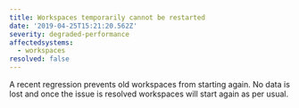 ```yaml
---
title: Workspaces temporarily cannot be restarted
date: '2019-04-25T15:21:20.562Z'
severity: degraded-performance
affectedsystems:
  - workspaces
resolved: false
---
```

A recent regression prevents old workspaces from starting again. No data is lost and once the issue is resolved workspaces will start again as per usual.

<!--- language code: en -->
